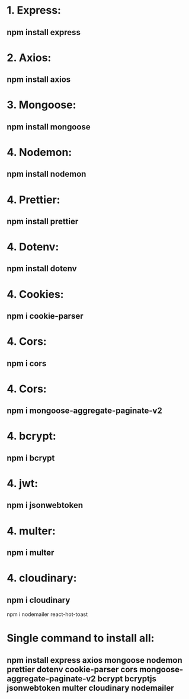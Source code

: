 # 1. Express:
## npm install express

# 2. Axios:
## npm install axios

# 3. Mongoose:
## npm install mongoose

# 4. Nodemon:
## npm install nodemon

# 4. Prettier:
## npm install prettier

# 4. Dotenv:
## npm install dotenv

# 4. Cookies:
## npm i cookie-parser

# 4. Cors:
## npm i cors

# 4. Cors:
## npm i mongoose-aggregate-paginate-v2

# 4. bcrypt:
## npm i bcrypt

# 4. jwt:
## npm i jsonwebtoken

# 4. multer:
## npm i multer

# 4. cloudinary:
## npm i cloudinary

npm i nodemailer react-hot-toast

# Single command to install all:
## npm install express axios mongoose nodemon prettier dotenv cookie-parser cors mongoose-aggregate-paginate-v2 bcrypt bcryptjs jsonwebtoken multer cloudinary nodemailer
